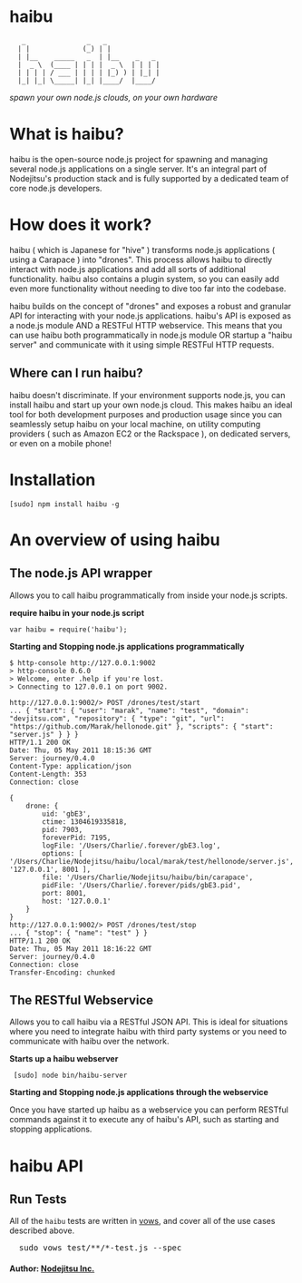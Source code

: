 # haibu 

       _               _   _             
      | |             (_) | |            
      | |__    _____   _  | |__    _   _ 
      |  _ \  (____ | | | |  _ \  | | | |
      | | | | / ___ | | | | |_) ) | |_| |
      |_| |_| \_____| |_| |____/  |____/ 


*spawn your own node.js clouds, on your own hardware*


# What is haibu?

haibu is the open-source node.js project for spawning and managing several node.js applications on a single server. It's an integral part of Nodejitsu's production stack and is fully supported by a dedicated team of core node.js developers.

# How does it work?

haibu (  which is Japanese for "hive" ) transforms node.js applications ( using a Carapace ) into "drones". This process allows haibu to directly interact with node.js applications and add all sorts of additional functionality. haibu also contains a plugin system, so you can easily add even more functionality without needing to dive too far into the codebase. 

haibu builds on the concept of "drones" and exposes a robust and granular API for interacting with your node.js applications. haibu's API is exposed as a node.js module AND a RESTFul HTTP webservice. This means that you can use haibu both programmatically in node.js module OR startup a "haibu server" and communicate with it using simple RESTFul HTTP requests. 

## Where can I run haibu?

haibu doesn't discriminate. If your environment supports node.js, you can install haibu and start up your own node.js cloud. This makes haibu an ideal tool for both development purposes and production usage since you can seamlessly setup haibu on your local machine, on utility computing providers ( such as Amazon EC2 or the Rackspace ), on dedicated servers, or even on a mobile phone!

# Installation

    [sudo] npm install haibu -g

# An overview of using haibu

## The node.js API wrapper

Allows you to call haibu programmatically from inside your node.js scripts. 

**require haibu in your node.js script**

    var haibu = require('haibu');

**Starting and Stopping node.js applications programmatically** 

```
$ http-console http://127.0.0.1:9002
> http-console 0.6.0
> Welcome, enter .help if you're lost.
> Connecting to 127.0.0.1 on port 9002.

http://127.0.0.1:9002/> POST /drones/test/start
... { "start": { "user": "marak", "name": "test", "domain": "devjitsu.com", "repository": { "type": "git", "url": "https://github.com/Marak/hellonode.git" }, "scripts": { "start": "server.js" } } }
HTTP/1.1 200 OK
Date: Thu, 05 May 2011 18:15:36 GMT
Server: journey/0.4.0
Content-Type: application/json
Content-Length: 353
Connection: close

{
    drone: {
        uid: 'gbE3',
        ctime: 1304619335818,
        pid: 7903,
        foreverPid: 7195,
        logFile: '/Users/Charlie/.forever/gbE3.log',
        options: [ '/Users/Charlie/Nodejitsu/haibu/local/marak/test/hellonode/server.js', '127.0.0.1', 8001 ],
        file: '/Users/Charlie/Nodejitsu/haibu/bin/carapace',
        pidFile: '/Users/Charlie/.forever/pids/gbE3.pid',
        port: 8001,
        host: '127.0.0.1'
    }
}
http://127.0.0.1:9002/> POST /drones/test/stop
... { "stop": { "name": "test" } }
HTTP/1.1 200 OK
Date: Thu, 05 May 2011 18:16:22 GMT
Server: journey/0.4.0
Connection: close
Transfer-Encoding: chunked
```

## The RESTful Webservice

Allows you to call haibu via a RESTful JSON API. This is ideal for situations where you need to integrate haibu with third party systems or you need to communicate with haibu over the network.


**Starts up a haibu webserver**

     [sudo] node bin/haibu-server

**Starting and Stopping node.js applications through the webservice** 

Once you have started up haibu as a webservice you can perform RESTful commands against it to execute any of haibu's API, such as starting and stopping applications. 

# haibu API

## Run Tests
All of the `haibu` tests are written in [vows][0], and cover all of the use cases described above.
<pre>
  sudo vows test/**/*-test.js --spec
</pre>

#### Author: [Nodejitsu Inc.](http://www.nodejitsu.com)

[0]: http://vowsjs.org
